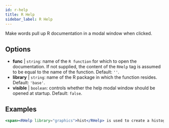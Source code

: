 ```yaml
---
id: r-help
title: R Help
sidebar_label: R Help
---
```


Make words pull up R documentation in a modal window when clicked.

## Options

* __func__ | `string`: name of the `R function` for which to open the documentation. If not supplied, the content of the `RHelp` tag is assumed to be equal to the name of the function. Default: `''`.
* __library__ | `string`: name of the R package in which the function resides. Default: `'base'`.
* __visible__ | `boolean`: controls whether the help modal window should be opened at startup. Default: `false`.


## Examples

```jsx live
<span><RHelp library="graphics">hist</RHelp> is used to create a histogram.</span>
```

